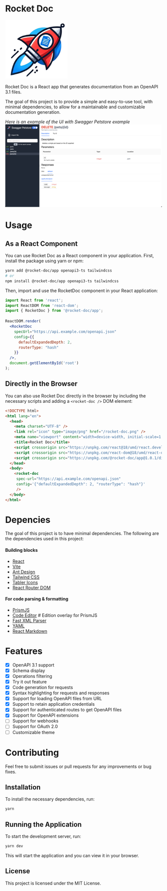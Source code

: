 # Rocket Doc
<img src="doc/rocket-doc.png" alt="Rocket Doc Logo" width="200"/>

Rocket Doc is a React app that generates documentation from an OpenAPI 3.1 files.

The goal of this project is to provide a simple and easy-to-use tool, with minimal dependencies, to allow for a maintainable and customizable documentation generation.

*Here is an example of the UI with Swagger Petstore example*
![Example UI](doc/ui.png)

# Usage

## As a React Component

You can use Rocket Doc as a React component in your application. First, install the package using yarn or npm:

```bash
yarn add @rocket-doc/app openapi3-ts tailwindcss
# or
npm install @rocket-doc/app openapi3-ts tailwindcss
```

Then, import and use the RocketDoc component in your React application:

```jsx
import React from 'react';
import ReactDOM from 'react-dom';
import { RocketDoc } from '@rocket-doc/app';

ReactDOM.render(
  <RocketDoc
    specUrl="https://api.example.com/openapi.json"
    config={{
      defaultExpandedDepth: 2,
      routerType: "hash"
    }}
  />,
  document.getElementById('root')
);
```

## Directly in the Browser

You can also use Rocket Doc directly in the browser by including the necessary scripts and adding a `<rocket-doc />` DOM element:

```html
<!DOCTYPE html>
<html lang="en">
  <head>
    <meta charset="UTF-8" />
    <link rel="icon" type="image/png" href="/rocket-doc.png" />
    <meta name="viewport" content="width=device-width, initial-scale=1.0" />
    <title>Rocket Doc</title>
    <script crossorigin src="https://unpkg.com/react@18/umd/react.development.js"></script>
    <script crossorigin src="https://unpkg.com/react-dom@18/umd/react-dom.development.js"></script>
    <script crossorigin src="https://unpkg.com/@rocket-doc/app@1.0.1/dist/index.umd.js"></script>
  </head>
  <body>
    <rocket-doc
     spec-url="https://api.example.com/openapi.json"
     config='{"defaultExpandedDepth": 2, "routerType": "hash"}'
     />
  </body>
</html>
```

# Depencies

The goal of this project is to have minimal dependencies. The following are the dependencies used in this project:

#### Building blocks

- [React](https://reactjs.org/)
- [Vite](https://vitejs.dev/)
- [Ant Design](https://ant.design/)
- [Tailwind CSS](https://tailwindcss.com/)
- [Tabler Icons](https://tablericons.com/)
- [React Router DOM](https://www.npmjs.com/package/react-router-dom)


#### For code parsing & formatting
- [PrismJS](https://prismjs.com/)
- [Code Editor](https://www.npmjs.com/package/react-simple-code-editor) # Edition overlay for PrismJS
- [Fast XML Parser](https://www.npmjs.com/package/fast-xml-parser)
- [YAML](https://www.npmjs.com/package/yaml)
- [React Markdown](https://www.npmjs.com/package/react-markdown)

# Features

- [x] OpenAPI 3.1 support
- [x] Schema display
- [x] Operations filtering
- [x] Try it out feature
- [x] Code generation for requests
- [x] Syntax highlighting for requests and responses
- [x] Support for loading OpenAPI files from URL
- [x] Support to retain application credentials
- [x] Support for authenticated routes to get OpenAPI files
- [x] Support for OpenAPI extensions
- [ ] Support for webhooks
- [ ] Support for OAuth 2.0
- [ ] Customizable theme

# Contributing

Feel free to submit issues or pull requests for any improvements or bug fixes.

## Installation

To install the necessary dependencies, run:

```bash
yarn
```

## Running the Application

To start the development server, run:

```bash
yarn dev
```

This will start the application and you can view it in your browser.

## License

This project is licensed under the MIT License.
